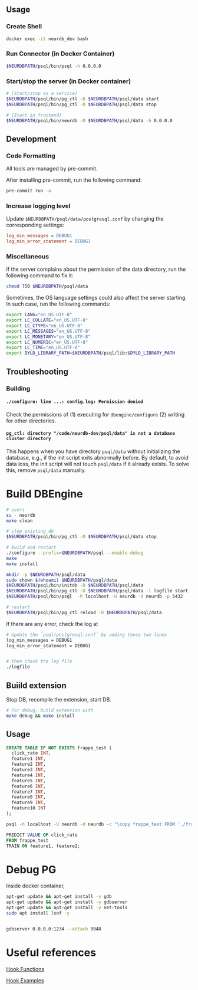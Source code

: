 

## Usage

### Create Shell

```bash
docker exec -it neurdb_dev bash
```

### Run Connector (in Docker Container)

```bash
$NEURDBPATH/psql/bin/psql -h 0.0.0.0
```

<!--

### Run tests

> [!NOTE]
> In the current state, the implementation of `PREDICT` syntax is not complete but scheduled. Once it is done, you can use the following syntax to run the training/inference on the specific data table, e.g.,
> ```
> PREDICT CLASS OF class FROM iris;
> ```
-->

### Start/stop the server (in Docker container)

```bash
# (Start/stop as a service)
$NEURDBPATH/psql/bin/pg_ctl -D $NEURDBPATH/psql/data start
$NEURDBPATH/psql/bin/pg_ctl -D $NEURDBPATH/psql/data stop

# (Start in frontend)
$NEURDBPATH/psql/bin/neurdb -D $NEURDBPATH/psql/data -h 0.0.0.0
```



## Development

### Code Formatting

All tools are managed by pre-commit.

After installing pre-commit, run the following command:

```bash
pre-commit run -a
```

### Increase logging level

Update `$NEURDBPATH/psql/data/postgresql.conf` by changing the corresponding settings:

```ini
log_min_messages = DEBUG1
log_min_error_statement = DEBUG1
```

### Miscellaneous

If the server complains about the permission of the data directory, run the following command to fix it:

```bash
chmod 750 $NEURDBPATH/psql/data
```

Sometimes, the OS language settings could also affect the server starting. In such case, run the following commands:

```bash
export LANG="en_US.UTF-8"
export LC_COLLATE="en_US.UTF-8"
export LC_CTYPE="en_US.UTF-8"
export LC_MESSAGES="en_US.UTF-8"
export LC_MONETARY="en_US.UTF-8"
export LC_NUMERIC="en_US.UTF-8"
export LC_TIME="en_US.UTF-8"
export DYLD_LIBRARY_PATH=$NEURDBPATH/psql/lib:$DYLD_LIBRARY_PATH
```

## Troubleshooting

### Building

#### `./configure: line ...: config.log: Permission denied`

Check the permissions of (1) executing for `dbengine/configure` (2) writing for other directories.

#### `pg_ctl: directory "/code/neurdb-dev/psql/data" is not a database cluster directory`

This happens when you have directory `psql/data` without initializing the database, e.g., if the init script exits abnormally before. By default, to avoid data loss, the init script will not touch `psql/data` if it already exists. To solve this, remove `psql/data` manually.

# Build DBEngine

```bash
# users
su - neurdb
make clean

# stop existing db
$NEURDBPATH/psql/bin/pg_ctl -D $NEURDBPATH/psql/data stop

# build and restart
./configure --prefix=$NEURDBPATH/psql --enable-debug
make
make install

mkdir -p $NEURDBPATH/psql/data
sudo chown $(whoami) $NEURDBPATH/psql/data
$NEURDBPATH/psql/bin/initdb -D $NEURDBPATH/psql/data
$NEURDBPATH/psql/bin/pg_ctl -D $NEURDBPATH/psql/data -l logfile start
$NEURDBPATH/psql/bin/psql  -h localhost -U neurdb -d neurdb -p 5432

# restart
$NEURDBPATH/psql/bin/pg_ctl reload -D $NEURDBPATH/psql/data
```

If there are any error, check the log at

```bash
# Update the `psql/postgresql.conf` by adding those two lines
log_min_messages = DEBUG1
log_min_error_statement = DEBUG1


# then check the log file
./logfile
```

## Buiild extension

Stop DB, recompile the extension, start DB.

```bash
# For debug, build extension with
make debug && make install
```



## Usage

```sql
CREATE TABLE IF NOT EXISTS frappe_test (
  click_rate INT,
  feature1 INT,
  feature2 INT,
  feature3 INT,
  feature4 INT,
  feature5 INT,
  feature6 INT,
  feature7 INT,
  feature8 INT,
  feature9 INT,
  feature10 INT
);
```

```bash
psql -h localhost -U neurdb -d neurdb -c "\copy frappe_test FROM './frappe.csv' DELIMITER ',' CSV HEADER;"
```

```sql
PREDICT VALUE OF click_rate
FROM frappe_test
TRAIN ON feature1, feature2;
```



# Debug PG

Inside docker container,

```bash
apt-get update && apt-get install -y gdb
apt-get update && apt-get install -y gdbserver
apt-get update && apt-get install -y net-tools
sudo apt install lsof -y


gdbserver 0.0.0.0:1234 --attach 9948

```



# Useful references

[Hook Functions](https://github.com/taminomara/psql-hooks/blob/master/Detailed.md)

[Hook Examples](https://wiki.postgresql.org/images/e/e3/Hooks_in_postgresql.pdf)
